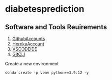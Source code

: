 # diabetesprediction

## Software and Tools Reuirements

1. [GithubAccounts](https://github.com/Ambkeshwar)
2. [HerokuAccount](https://heroku.com)
3. [VSCODEIDE](https://code.visualstudio.com/)
3. [GitCLI](https://git-scm.com/book/en/v2/Getting-Started-The-Command-Line)

Create a new environment
```
conda create -p venv python==3.9.12 -y

```